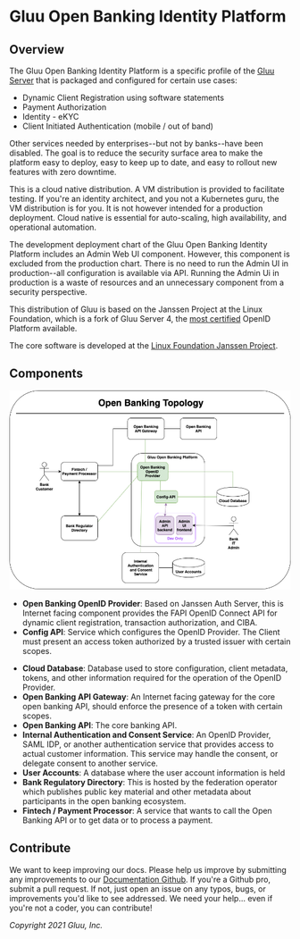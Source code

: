 # Gluu Open Banking Identity Platform

## Overview

The Gluu Open Banking Identity Platform is a specific profile of the
[Gluu Server](https://gluu.org/docs/gluu-server) that is packaged and configured
for certain use cases:
* Dynamic Client Registration using software statements
* Payment Authorization
* Identity - eKYC
* Client Initiated Authentication (mobile / out of band)

Other services needed by enterprises--but not by banks--have been disabled. The
goal is to reduce the security surface area to make the platform easy to deploy,
easy to keep up to date, and easy to rollout new features with zero downtime.

This is a cloud native distribution. A VM distribution is provided to facilitate
testing. If you're an identity architect, and you not a Kubernetes guru, the VM
distribution is for you. It is not however intended for a production deployment.
Cloud native is essential for auto-scaling, high availability, and operational
automation.

The development deployment chart of the Gluu Open Banking Identity Platform
includes an Admin Web UI component. However, this component is excluded from the
production chart. There is no need to run the Admin UI in production--all
configuration is available via API. Running the Admin Ui in production is a
waste of resources and an unnecessary component from a security perspective.

This distribution of Gluu is based on the Janssen Project at the Linux
Foundation, which is a fork of Gluu Server 4, the [most
certified](https://openid.net/certification) OpenID Platform available.

The core software is developed at the [Linux Foundation Janssen Project](https://jans.io).


## Components

![component topology](./img/open-banking-topology.png)

* **Open Banking OpenID Provider**: Based on Janssen Auth Server, this is
 Internet facing component provides the FAPI OpenID Connect API for dynamic
 client registration, transaction authorization, and CIBA.
* **Config API**: Service which configures the OpenID Provider. The Client
 must present an access token authorized by a trusted issuer with certain scopes.
<!-- * **Admin UI frontend**: Used for development, a user friendly web portal
 that makes it easy for admins to configure the OpenID Provider.
* **Admin API backend**: A helper API for the Admin UI frontend.  -->
* **Cloud Database**: Database used to store configuration, client metadata,
 tokens, and other information required for the operation of the OpenID Provider.
* **Open Banking API Gateway**: An Internet facing gateway for the core open
 banking API, should enforce the presence of a token with certain scopes.
* **Open Banking API**: The core banking API.
* **Internal Authentication and Consent Service**: An OpenID Provider, SAML IDP,
 or another authentication service that provides access to actual customer
 information. This service may handle the consent, or delegate consent to
 another service.
* **User Accounts**: A database where the user account information is held
* **Bank Regulatory Directory**: This is hosted by the federation operator which
 publishes public key material and other metadata about participants in the open
 banking ecosystem.
* **Fintech / Payment Processor**: A service that wants to call the Open
 Banking API or to get data or to process a payment.  

## Contribute
We want to keep improving our docs. Please help us improve by submitting any
improvements to our [Documentation Github](https://github.com/GluuFederation/docs-open-banking-prod).
If you're a Github pro, submit a pull request. If not, just open an issue on any
typos, bugs, or improvements you'd like to see addressed. We need your help...
even if you're not a coder, you can contribute!


_Copyright 2021 Gluu, Inc._
